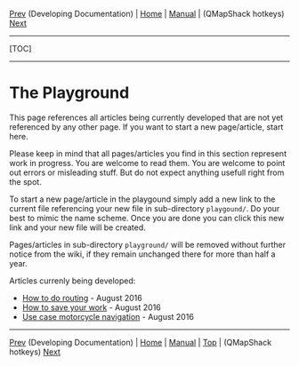[Prev](DevelopingDocumentation) (Developing Documentation) | [Home](Home) | [Manual](DocMain) | (QMapShack hotkeys) [Next](AxHotkeys)
- - -
[TOC]
- - -

# The Playground #

This page references all articles being currently developed that are not yet referenced by any other page. If you want to start a new page/article, start here.

Please keep in mind that all pages/articles you find in this section represent work in progress. You are welcome to read them. You are welcome to point out errors or misleading stuff. But do not expect anything usefull right from the spot.

To start a new page/article in the playgound simply add a new link to the current file referencing your new file in sub-directory `playgound/`. Do your best to mimic the name scheme. Once you are done you can click this new link and your new file will be created.

Pages/articles in sub-directory `playground/` will be removed without further notice from the wiki, if they remain unchanged there for more than half a year.

Articles currenly being developed:

* [How to do routing](playground/DocGisHowToRouting) - August 2016
* [How to save your work](playground/DocGisHowToSaveYourWork) - August 2016
* [Use case motorcycle navigation](playground/DocUseCaseMotorcycleNavigation) - August 2016


- - -
[Prev](DevelopingDocumentation) (Developing Documentation) | [Home](Home) | [Manual](DocMain) | [Top](#) | (QMapShack hotkeys) [Next](AxHotkeys)
